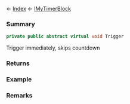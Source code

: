 ← [Index](Api-Index) ← [IMyTimerBlock](SpaceEngineers.Game.ModAPI.Ingame.IMyTimerBlock)

### Summary

```csharp
private public abstract virtual void Trigger
```

Trigger immediately, skips countdown

### Returns

### Example

### Remarks

